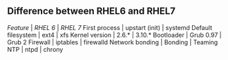 ## Difference between RHEL6 and RHEL7

*Feature* | *RHEL 6* | *RHEL 7*
First process | upstart (init) | systemd
Default filesystem | ext4 | xfs
Kernel version | 2.6.* | 3.10.*
Bootloader | Grub 0.97 | Grub 2
Firewall | iptables | firewalld
Network bonding | Bonding | Teaming
NTP | ntpd | chrony


